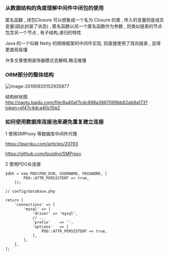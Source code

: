 ### 从数据结构的角度理解中间件中闭包的使用

匿名函数 , 闭包Closure 可以想象成一个名为 Closure 的类 , 传入的变量则是成员变量(因此封装了状态) ,  匿名函数以另一个匿名函数作为参数 , 则类似链表的节点包含另一个节点 , 有子结构,递归的特性 

Java 的一个叫做 Netty 的网络框架的中间件实现, 则直接使用了双向链表 , 显得更直观易懂

许多文章使用装饰器模式去解释,晦涩难懂


### ORM部分的整体结构

![image-20190920152935877](/Users/mojave/Tech-Note/imgs/image-20190920152935877.png)

结构树状图 http://naotu.baidu.com/file/8a40af7cdc898a3887099bb62ab8a173?token=ef47c4dca40cf0e2





### 如何使用数据库连接池来避免重复建立连接



1 使用SMProxy 等数据库中间件代理

https://learnku.com/articles/20793

https://github.com/louislivi/SMProxy



2 使用PDO长连接

```
$dbh = new PDO(PDO_DSN, USERNAME, PASSWORD, [
        PDO::ATTR_PERSISTENT => true,
    ]);
    
// config/database.php

return [
    'connections' => [
        'mysql' => [
            'driver' => 'mysql',
            // ...
            'prefix'    => '',
            'options'   => [
                PDO::ATTR_PERSISTENT => true,
            ],
        ],
    ],
];
```

